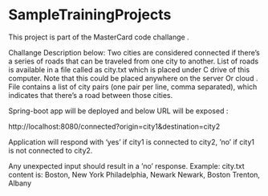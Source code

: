 # SampleTrainingProjects
This project is part of the MasterCard code challange .

Challange Description below:
Two cities are considered connected if there’s a series of roads that can be traveled from one city to another.
List of roads is available in a file called as city.txt which is placed under C drive of this computer. Note that this could be placed anywhere on the
server Or cloud .
File contains a list of city pairs (one pair per line, comma separated), which indicates that there’s a road between those cities.

Spring-boot app will be deployed and below URL will be exposed :

http://localhost:8080/connected?origin=city1&destination=city2


Application will respond with ‘yes’ if city1 is connected to city2, ’no’ if city1 is not connected to city2.

Any unexpected input should result in a ’no’ response.
Example:
city.txt content is:
Boston, New York
Philadelphia, Newark
Newark, Boston
Trenton, Albany

